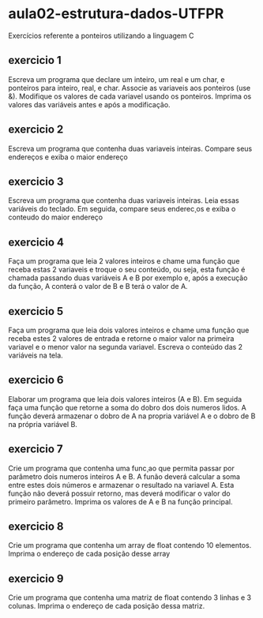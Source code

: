 # aula02-estrutura-dados-UTFPR
Exercícios referente a ponteiros utilizando a linguagem C


## exercicio 1
Escreva um programa que declare um inteiro, um real e um char, e ponteiros para inteiro, real, e char. Associe as variaveis aos ponteiros (use &). Modifique os valores de cada variavel usando os ponteiros. Imprima os valores das variáveis antes e após a modificação. 

## exercicio 2
Escreva um programa que contenha duas variaveis inteiras. Compare seus endereços e exiba o maior endereço

## exercicio 3
Escreva um programa que contenha duas variaveis inteiras. Leia essas variáveis do teclado. Em seguida, compare seus enderec¸os e exiba o conteudo do maior endereço

## exercicio 4
Faça um programa que leia 2 valores inteiros e chame uma função que receba estas 2 variaveis e troque o seu conteúdo, ou seja, esta função é chamada passando duas variáveis A e B por exemplo e, após  a execução da função, A conterá o valor de B e B terá o valor de A. 

## exercicio 5
Faça um programa que leia dois valores inteiros e chame uma função que receba estes 2 valores de entrada e retorne o maior valor na primeira variavel e o menor valor na segunda variavel. Escreva o conteúdo das 2 variáveis na tela.

## exercicio 6
Elaborar um programa que leia dois valores inteiros (A e B). Em seguida faça uma função que retorne a soma do dobro dos dois numeros lidos. A função deverá armazenar o dobro de A na propria variável A e o dobro de B na própria variável B.

## exercicio 7
Crie um programa que contenha uma func¸ao que permita passar por parâmetro dois numeros inteiros A e B. A funão deverá calcular a soma entre estes dois números e armazenar o resultado na variavel A. Esta função não deverá possuir retorno, mas deverá modificar o valor do primeiro parâmetro. Imprima os valores de A e B na função principal.

## exercicio 8
Crie um programa que contenha um array de float contendo 10 elementos. Imprima o endereço de cada posição desse array

## exercicio 9
Crie um programa que contenha uma matriz de float contendo 3 linhas e 3 colunas. Imprima o endereço de cada posição dessa matriz.
